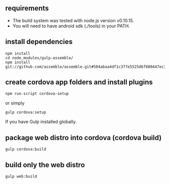 ## requirements

* The build system was tested with node.js version v0.10.15.
* You will need to have android sdk (./tools) in your PATH.

## install dependencies

```
npm install
cd node_modules/gulp-assemble/
npm install git://github.com/assemble/assemble.git#504abaa4df1c377e5525d6f800447ec3552960fb
```

## create cordova app folders and install plugins

```
npm run-script cordova-setup
```

or simply

```
gulp cordova:setup
```

If you have Gulp installed globally.

## package web distro into cordova (cordova build)
```
gulp cordova:build
```

## build only the web distro
```
gulp web:build
```
